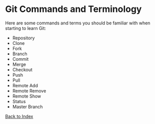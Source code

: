 # Git Commands and Terminology

Here are some commands and terms you should be familiar with when starting to learn Git:

* Repository
* Clone
* Fork
* Branch
* Commit
* Merge
* Checkout
* Push
* Pull 
* Remote Add 
* Remote Remove 
* Remote Show
* Status
* Master Branch

[Back to Index](README.md)
